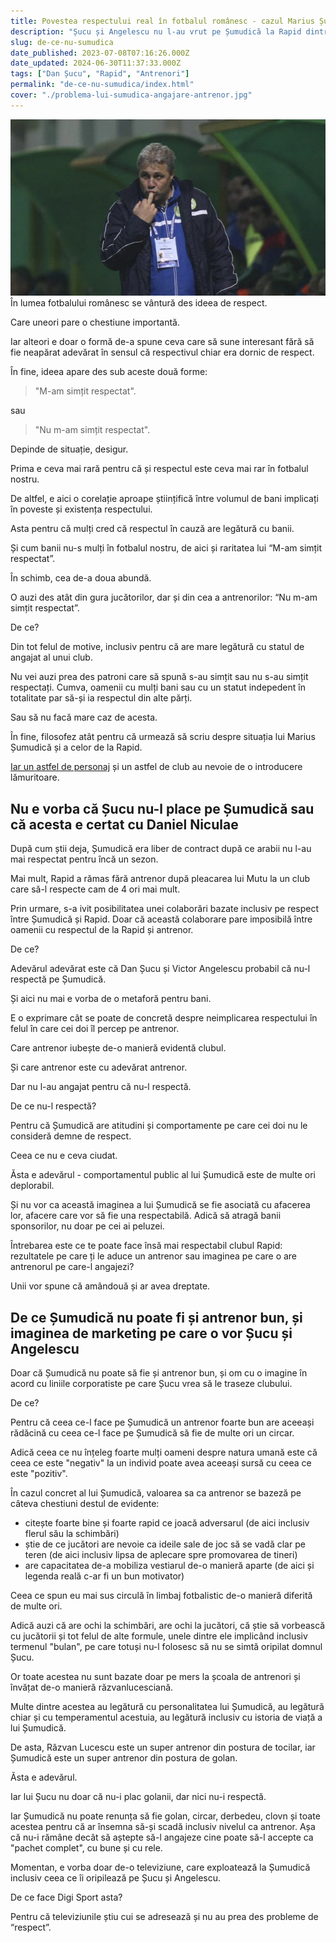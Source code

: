 ```yaml
---
title: Povestea respectului real în fotbalul românesc - cazul Marius Șumudică
description: "Șucu și Angelescu nu l-au vrut pe Șumudică la Rapid dintr-un motiv cât se poate de simplu: nu-l respectă. Uman vorbind, nu profesional."
slug: de-ce-nu-sumudica
date_published: 2023-07-08T07:16:26.000Z
date_updated: 2024-06-30T11:37:33.000Z
tags: ["Dan Șucu", "Rapid", "Antrenori"]
permalink: "de-ce-nu-sumudica/index.html"
cover: "./problema-lui-sumudica-angajare-antrenor.jpg"
---
```


![Șumudică și un gest obscen care-l face greu angajabil de cluburile care țin la propria imagine](./problema-lui-sumudica-angajare-antrenor.jpg)
În lumea fotbalului românesc se vântură des ideea de respect.

Care uneori pare o chestiune importantă.

Iar alteori e doar o formă de-a spune ceva care să sune interesant fără să fie neapărat adevărat în sensul că respectivul chiar era dornic de respect.

În fine, ideea apare des sub aceste două forme:

> "M-am simțit respectat".

sau

> "Nu m-am simțit respectat".

Depinde de situație, desigur.

Prima e ceva mai rară pentru că și respectul este ceva mai rar în fotbalul nostru.

De altfel, e aici o corelație aproape științifică între volumul de bani implicați în poveste și existența respectului.

Asta pentru că mulți cred că respectul în cauză are legătură cu banii.

Și cum banii nu-s mulți în fotbalul nostru, de aici și raritatea lui “M-am simțit respectat”.

În schimb, cea de-a doua abundă.

O auzi des atât din gura jucătorilor, dar și din cea a antrenorilor: “Nu m-am simțit respectat”.

De ce?

Din tot felul de motive, inclusiv pentru că are mare legătură cu statul de angajat al unui club.

Nu vei auzi prea des patroni care să spună s-au simțit sau nu s-au simțit respectați. Cumva, oamenii cu mulți bani sau cu un statut indepedent în totalitate par să-și ia respectul din alte părți.

Sau să nu facă mare caz de acesta.

În fine, filosofez atât pentru că urmează să scriu despre situația lui Marius Șumudică și a celor de la Rapid.

[Iar un astfel de personaj](https://www.cameravar.ro/sumudica/) și un astfel de club au nevoie de o introducere lămuritoare.

## Nu e vorba că Șucu nu-l place pe Șumudică sau că acesta e certat cu Daniel Niculae

După cum știi deja, Șumudică era liber de contract după ce arabii nu l-au mai respectat pentru încă un sezon.

Mai mult, Rapid a rămas fără antrenor după pleacarea lui Mutu la un club care să-l respecte cam de 4 ori mai mult.

Prin urmare, s-a ivit posibilitatea unei colaborări bazate inclusiv pe respect între Șumudică și Rapid. Doar că această colaborare pare imposibilă între oamenii cu respectul de la Rapid și antrenor.

De ce?

Adevărul adevărat este că Dan Șucu și Victor Angelescu probabil că nu-l respectă pe Șumudică.

Și aici nu mai e vorba de o metaforă pentru bani.

E o exprimare cât se poate de concretă despre neimplicarea respectului în felul în care cei doi îl percep pe antrenor.

Care antrenor iubește de-o manieră evidentă clubul.

Și care antrenor este cu adevărat antrenor.

Dar nu l-au angajat pentru că nu-l respectă.

De ce nu-l respectă?

Pentru că Șumudică are atitudini și comportamente pe care cei doi nu le consideră demne de respect.

Ceea ce nu e ceva ciudat.

Ăsta e adevărul - comportamentul public al lui Șumudică este de multe ori deplorabil.

Și nu vor ca această imaginea a lui Șumudică se fie asociată cu afacerea lor, afacere care vor să fie una respectabilă. Adică să atragă banii sponsorilor, nu doar pe cei ai peluzei.

Întrebarea este ce te poate face însă mai respectabil clubul Rapid: rezultatele pe care ți le aduce un antrenor sau imaginea pe care o are antrenorul pe care-l angajezi?

Unii vor spune că amândouă și ar avea dreptate.

## De ce Șumudică nu poate fi și antrenor bun, și imaginea de marketing pe care o vor Șucu și Angelescu

Doar că Șumudică nu poate să fie și antrenor bun, și om cu o imagine în acord cu liniile corporatiste pe care Șucu vrea să le traseze clubului.

De ce?

Pentru că ceea ce-l face pe Șumudică un antrenor foarte bun are aceeași rădăcină cu ceea ce-l face pe Șumudică să fie de multe ori un circar.

Adică ceea ce nu înțeleg foarte mulți oameni despre natura umană este că ceea ce este "negativ" la un individ poate avea aceeași sursă cu ceea ce este "pozitiv".

În cazul concret al lui Șumudică, valoarea sa ca antrenor se bazeză pe câteva chestiuni destul de evidente:

- citește foarte bine și foarte rapid ce joacă adversarul (de aici inclusiv flerul său la schimbări)
- știe de ce jucători are nevoie ca ideile sale de joc să se vadă clar pe teren (de aici inclusiv lipsa de aplecare spre promovarea de tineri)
- are capacitatea de-a mobiliza vestiarul de-o manieră aparte (de aici și legenda reală c-ar fi un bun motivator)

Ceea ce spun eu mai sus circulă în limbaj fotbalistic de-o manieră diferită de multe ori.

Adică auzi că are ochi la schimbări, are ochi la jucători, că știe să vorbească cu jucătorii și tot felul de alte formule, unele dintre ele implicând inclusiv termenul "bulan", pe care totuși nu-l folosesc să nu se simtă oripilat domnul Șucu.

Or toate acestea nu sunt bazate doar pe mers la școala de antrenori și învățat de-o manieră răzvanlucesciană.

Multe dintre acestea au legătură cu personalitatea lui Șumudică, au legătură chiar și cu temperamentul acestuia, au legătură inclusiv cu istoria de viață a lui Șumudică.

De asta, Răzvan Lucescu este un super antrenor din postura de tocilar, iar Șumudică este un super antrenor din postura de golan.

Ăsta e adevărul.

Iar lui Șucu nu doar că nu-i plac golanii, dar nici nu-i respectă.

Iar Șumudică nu poate renunța să fie golan, circar, derbedeu, clovn și toate acestea pentru că ar însemna să-și scadă inclusiv nivelul ca antrenor. Așa că nu-i rămâne decât să aștepte să-l angajeze cine poate să-l accepte ca "pachet complet", cu bune și cu rele.

Momentan, e vorba doar de-o televiziune, care exploatează la Șumudică inclusiv ceea ce îi oripilează pe Șucu și Angelescu.

De ce face Digi Sport asta?

Pentru că televiziunile știu cui se adresează și nu au prea des probleme de “respect”.
